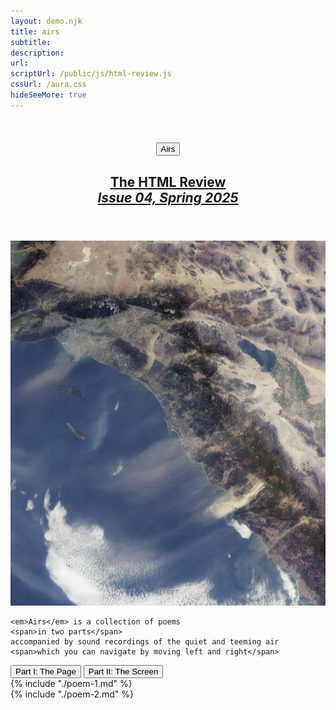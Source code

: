 ```yaml
---
layout: demo.njk
title: airs
subtitle: 
description: 
url: 
scriptUrl: /public/js/html-review.js
cssUrl: /aura.css
hideSeeMore: true
---
```

<header class="poems-header">
  <h1><button class="nav-home">Airs</button></h1>
  <h2>
    <a href="https://thehtml.review/04/">The HTML Review<br/><em>Issue 04, Spring 2025</em></a>
  </h2>
</header>

<div class="poems-description">

  <img src="/public/html-review/santa-ana-winds.jpg" alt="Santa Ana Winds" />

  <div class="poems-description-text">

    <em>Airs</em> is a collection of poems
    <span>in two parts</span>
    accompanied by sound recordings of the quiet and teeming air
    <span>which you can navigate by moving left and right</span>
  </div>
</div>

<nav>
  <button class="nav-part-1 start" data-part="part-1"><span>Part I:</span> The Page</button>
  <button class="nav-part-2 start" data-part="part-2"><span>Part II:</span> The Screen</button>
</nav>
<div id="poems-container">
  <!-- <div class="poems-container-blur"></div> -->
  <div id="part-1" class="poem-container">
    {% include "./poem-1.md" %}
  </div>
  <div id="part-2" class="poem-container">
    {% include "./poem-2.md" %}
  </div>
  <!-- <div class="credits">
    <h2 class="credits-title">Airs</h2>
  </div> -->
</div>
<!-- <div class="credits"> -->
  <!-- <h2 class="credits-title">Airs</h2> -->
  <!-- <p class="credits-text">
    Recordings of wind made between 2020 and 2024.
    <br/>
    Electronics recorded at Electronmusicstudion in 2019.
  </p>
</div> -->

<svg viewBox="0 0 600 400" width="600" height="400" xmlns:xlink="http://www.w3.org/1999/xlink">
  <defs>
    <filter id="wind-filter-sm">
      <feImage xlink:href="/public/html-review/santa-ana-winds.jpg" 
        result="slide-0" 
        height="500px"
        width="500px"
        >
      </feImage>
      <feDisplacementMap in2="slide-0" in="SourceGraphic" scale="6" xChannelSelector="G" yChannelSelector="R"></feDisplacementMap>
    </filter>
    <filter id="wind-filter-lg">
      <feImage xlink:href="/public/html-review/santa-ana-winds.jpg" 
        result="slide-0" 
        height="1000px"
        width="1000px"
        >
      </feImage>
      <feDisplacementMap in2="slide-0" in="SourceGraphic" scale="12" xChannelSelector="G" yChannelSelector="R"></feDisplacementMap>
    </filter>
  </defs>
</svg>